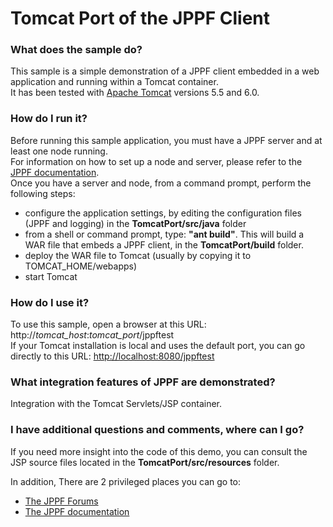 # Tomcat Port of the JPPF Client

<h3>What does the sample do?</h3>
This sample is a simple demonstration of a JPPF client embedded in a web application and running within a Tomcat container.<br>
It has been tested with <a href="http://tomcat.apache.org">Apache Tomcat</a> versions 5.5 and 6.0.

<h3>How do I run it?</h3>
Before running this sample application, you must have a JPPF server and at least one node running.<br>
For information on how to set up a node and server, please refer to the <a href="https://www.jppf.org/doc/6.0/index.php?title=Introduction">JPPF documentation</a>.<br>
Once you have a server and node, from a command prompt, perform the following steps:
<ul class="samplesList">
  <li>configure the application settings, by editing the configuration files (JPPF and logging) in the <b>TomcatPort/src/java</b> folder</li>
  <li>from a shell or command prompt, type: <b>&quot;ant build&quot;</b>. This will build a WAR file that embeds a JPPF client, in the <b>TomcatPort/build</b> folder.</li>
  <li>deploy the WAR file to Tomcat (usually by copying it to TOMCAT_HOME/webapps)</li>
  <li>start Tomcat</li>
</ul>

<h3>How do I use it?</h3>
To use this sample, open a browser at this URL: http://<i>tomcat_host</i>:<i>tomcat_port</i>/jppftest<br>
If your Tomcat installation is local and uses the default port, you can go directly to this URL: <a href="http://localhost:8080/jppftest" target="_blank">http://localhost:8080/jppftest</a>

<h3>What integration features of JPPF are demonstrated?</h3>
Integration with the Tomcat Servlets/JSP container.

<h3>I have additional questions and comments, where can I go?</h3>
<p>If you need more insight into the code of this demo, you can consult the JSP source files located in the <b>TomcatPort/src/resources</b> folder.
<p>In addition, There are 2 privileged places you can go to:
<ul class="samplesList">
  <li><a href="https://www.jppf.org/forums"/>The JPPF Forums</a></li>
  <li><a href="https://www.jppf.org/doc/6.0">The JPPF documentation</a></li>
</ul>

